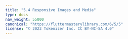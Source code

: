 ```yaml
---
title: "5.4 Responsive Images and Media"
type: docs
nav_weight: 55000
canonical: "https://fluttermasterylibrary.com/6/5/5"
license: "© 2023 Tokenizer Inc. CC BY-NC-SA 4.0"
---
```

